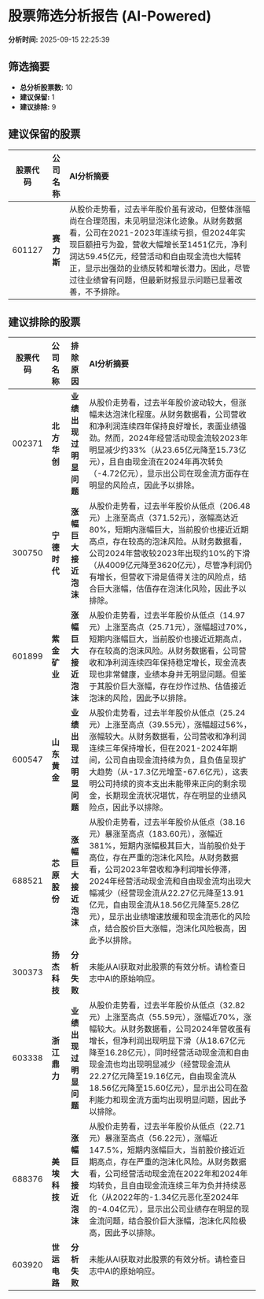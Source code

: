 # 股票筛选分析报告 (AI-Powered)

**分析时间:** 2025-09-15 22:25:39

## 筛选摘要

- **总分析股票数:** 10
- **建议保留:** 1
- **建议排除:** 9

## 建议保留的股票

| 股票代码 | 公司名称 | AI分析摘要 |
|:---:|:---:|:---|
| 601127 | **赛力斯** | 从股价走势看，过去半年股价虽有波动，但整体涨幅尚在合理范围，未见明显泡沫化迹象。从财务数据看，公司在2021-2023年连续亏损，但2024年实现巨额扭亏为盈，营收大幅增长至1451亿元，净利润达59.45亿元，经营活动和自由现金流也大幅转正，显示出强劲的业绩反转和增长潜力。因此，尽管过往业绩曾有问题，但最新财报显示问题已显著改善，不予排除。 |

## 建议排除的股票

| 股票代码 | 公司名称 | 排除原因 | AI分析摘要 |
|:---:|:---:|:---:|:---|
| 002371 | **北方华创** | **业绩出现过明显问题** | 从股价走势看，过去半年股价波动较大，但涨幅未达泡沫化程度。从财务数据看，公司营收和净利润连续四年保持良好增长，表面业绩强劲。然而，2024年经营活动现金流较2023年明显减少约33%（从23.65亿元降至15.73亿元），且自由现金流在2024年再次转负（-4.72亿元），显示出公司在现金流方面存在明显的风险点，因此予以排除。 |
| 300750 | **宁德时代** | **涨幅巨大接近泡沫** | 从股价走势看，过去半年股价从低点（206.48元）上涨至高点（371.52元），涨幅高达近80%，短期内涨幅巨大，当前股价也接近近期高点，存在较高的泡沫风险。从财务数据看，公司2024年营收较2023年出现约10%的下滑（从4009亿元降至3620亿元），尽管净利润仍有增长，但营收下滑是值得关注的风险点，结合巨大涨幅，估值存在泡沫化风险，因此予以排除。 |
| 601899 | **紫金矿业** | **涨幅巨大接近泡沫** | 从股价走势看，过去半年股价从低点（14.97元）上涨至高点（25.71元），涨幅超过70%，短期内涨幅巨大，当前股价也接近近期高点，存在较高的泡沫风险。从财务数据看，公司营收和净利润连续四年保持稳定增长，现金流表现也非常健康，业绩本身并无明显问题。但鉴于其股价巨大涨幅，存在炒作过热、估值接近泡沫的风险，因此予以排除。 |
| 600547 | **山东黄金** | **业绩出现过明显问题** | 从股价走势看，过去半年股价从低点（25.24元）上涨至高点（39.55元），涨幅超过56%，涨幅较大。从财务数据看，公司营收和净利润连续三年保持增长，但在2021-2024年期间，公司自由现金流持续为负，且负值呈现扩大趋势（从-17.3亿元增至-67.6亿元），这表明公司持续的资本支出未能带来正向的剩余现金，长期现金流状况堪忧，存在明显的业绩风险点，因此予以排除。 |
| 688521 | **芯原股份** | **涨幅巨大接近泡沫** | 从股价走势看，过去半年股价从低点（38.16元）暴涨至高点（183.60元），涨幅近381%，短期内涨幅极其巨大，当前股价处于高位，存在严重的泡沫化风险。从财务数据看，公司2023年营收和净利润增长停滞，2024年经营活动现金流和自由现金流均出现大幅减少（经营现金流从22.27亿元降至13.91亿元，自由现金流从18.56亿元降至5.28亿元），显示出业绩增速放缓和现金流恶化的风险点，结合股价巨大涨幅，泡沫化风险极高，因此予以排除。 |
| 300373 | **扬杰科技** | **分析失败** | 未能从AI获取对此股票的有效分析。请检查日志中AI的原始响应。 |
| 603338 | **浙江鼎力** | **业绩出现过明显问题** | 从股价走势看，过去半年股价从低点（32.82元）上涨至高点（55.59元），涨幅近70%，涨幅较大。从财务数据看，公司2024年营收虽有增长，但净利润出现明显下滑（从18.67亿元降至16.28亿元），同时经营活动现金流和自由现金流也均出现明显减少（经营现金流从22.27亿元降至19.16亿元，自由现金流从18.56亿元降至15.60亿元），显示出公司在盈利能力和现金流方面均出现明显问题，因此予以排除。 |
| 688376 | **美埃科技** | **涨幅巨大接近泡沫** | 从股价走势看，过去半年股价从低点（22.71元）暴涨至高点（56.22元），涨幅近147.5%，短期内涨幅巨大，当前股价接近近期高点，存在严重的泡沫化风险。从财务数据看，公司经营活动现金流在2022年和2024年均转负，且自由现金流连续三年为负并持续恶化（从2022年的-1.34亿元恶化至2024年的-4.04亿元），显示出公司业绩存在明显的现金流问题，结合股价巨大涨幅，泡沫化风险极高，因此予以排除。 |
| 603920 | **世运电路** | **分析失败** | 未能从AI获取对此股票的有效分析。请检查日志中AI的原始响应。 |
